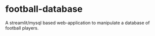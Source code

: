 # football-database
A streamlit/mysql based web-application to manipulate a database of football players.
